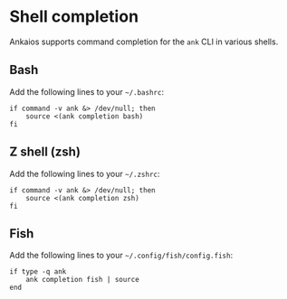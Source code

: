 # Shell completion

Ankaios supports command completion for the `ank` CLI in various shells.

## Bash

Add the following lines to your `~/.bashrc`:

```shell
if command -v ank &> /dev/null; then
    source <(ank completion bash)
fi
```

## Z shell (zsh)

Add the following lines to your `~/.zshrc`:

```shell
if command -v ank &> /dev/null; then
    source <(ank completion zsh)
fi
```

## Fish

Add the following lines to your `~/.config/fish/config.fish`:

```shell
if type -q ank
    ank completion fish | source
end
```
